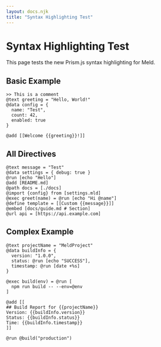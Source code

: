 ```yaml
---
layout: docs.njk
title: "Syntax Highlighting Test"
---
```


# Syntax Highlighting Test

This page tests the new Prism.js syntax highlighting for Meld.

## Basic Example

```meld
>> This is a comment
@text greeting = "Hello, World!"
@data config = {
  name: "Test",
  count: 42,
  enabled: true
}

@add [[Welcome {{greeting}}!]]
```

## All Directives

```meld
@text message = "Test"
@data settings = { debug: true }
@run [echo "Hello"]
@add [README.md]
@path docs = [./docs]
@import {config} from [settings.mld]
@exec greet(name) = @run [echo "Hi @name"]
@define template = [[Custom {{message}}]]
@embed [docs/guide.md # Section]
@url api = [https://api.example.com]
```

## Complex Example

```meld
@text projectName = "MeldProject"
@data buildInfo = {
  version: "1.0.0",
  status: @run [echo "SUCCESS"],
  timestamp: @run [date +%s]
}

@exec build(env) = @run [
  npm run build -- --env=@env
]

@add [[
## Build Report for {{projectName}}
Version: {{buildInfo.version}}
Status: {{buildInfo.status}}
Time: {{buildInfo.timestamp}}
]]

@run @build("production")
```